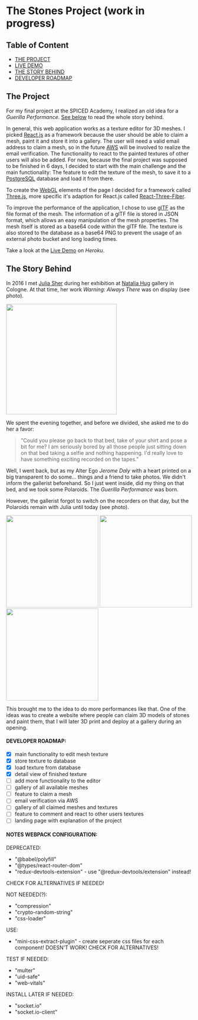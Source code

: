 # The Stones Project (work in progress)

## Table of Content

-   [THE PROJECT](#the-project)
-   [LIVE DEMO](#live-demo)
-   [THE STORY BEHIND](#the-story-behind)
-   [DEVELOPER ROADMAP](#developer-roadmap)

## The Project <a name="the-project"></a>

For my final project at the SPICED Academy, I realized an old idea for a _Guerilla Performance_. [See below](#the-story-behind) to read the whole story behind.

In general, this web application works as a texture editor for 3D meshes. I picked [React.js](https://reactjs.org/) as a framework because the user should be able to claim a mesh, paint it and store it into a gallery. The user will need a valid email address to claim a mesh, so in the future [AWS](https://aws.amazon.com/) will be involved to realize the email verification. The functionality to react to the painted textures of other users will also be added.
For now, because the final project was supposed to be finished in 6 days, I decided to start with the main challenge and the main functionality: The feature to edit the texture of the mesh, to save it to a [PostgreSQL](https://www.postgresql.org/) database and load it from there.

To create the [WebGL](https://en.wikipedia.org/wiki/WebGL) elements of the page I decided for a framework called [Three.js](https://threejs.org/), more specific it's adaption for React.js called [React-Three-Fiber](https://github.com/pmndrs/react-three-fiber).

To improve the performance of the application, I chose to use [glTF](https://en.wikipedia.org/wiki/GlTF) as the file format of the mesh. The information of a glTF file is stored in JSON format, which allows an easy manipulation of the mesh properties. The mesh itself is stored as a base64 code within the glTF file. The texture is also stored to the database as a base64 PNG to prevent the usage of an external photo bucket and long loading times.

Take a look at the [Live Demo](http://stones-project.herokuapp.com/) on _Heroku_. <a name="live-demo"></a>

## The Story Behind <a name="the-story-behind"></a>

In 2016 I met [Julia Sher](https://de.wikipedia.org/wiki/Julia_Scher) during her exhibition at [Natalia Hug](https://nataliahug.com/) gallery in Cologne. At that time, her work _Warning: Always There_ was on display (see photo).

<img src="https://64.media.tumblr.com/b22aa2bda21a622f8137eb21cdaa168e/tumblr_o2kbdkcx8q1s7hj73o1_1280.jpg" width="300"/>

We spent the evening together, and before we divided, she asked me to do her a favor:

> "Could you please go back to that bed, take of your shirt and pose a bit for me? I am seriously bored by all those people just sitting down on that bed taking a selfie and nothing happening. I'd really love to have something exciting recorded on the tapes."

Well, I went back, but as my Alter Ego _Jerome Daly_ with a heart printed on a big transparent to do some... things and a friend to take photos. We didn't inform the gallerist beforehand. So I just went inside, did my thing on that bed, and we took some Polaroids. The _Guerilla Performance_ was born.

However, the gallerist forgot to switch on the recorders on that day, but the Polaroids remain with Julia until today (see photo).

<img src="https://64.media.tumblr.com/39d3a909ecb363678ffdb826d92abd50/tumblr_o2v8holdFz1s7hj73o1_640.jpg" width="250"> <img src="https://64.media.tumblr.com/0b758ba6a5c60ad7e58220cd42d6db59/tumblr_o2v8holdFz1s7hj73o2_640.jpg" width="250"> <img src="https://64.media.tumblr.com/de2929ca54b78f398bf012b6d026690a/tumblr_o2v8holdFz1s7hj73o3_640.jpg" width="250">

This brought me to the idea to do more performances like that. One of the ideas was to create a website where people can claim 3D models of stones and paint them, that I will later 3D print and deploy at a gallery during an opening.

#### DEVELOPER ROADMAP: <a name="#developer-roadmap"></a>

-   [x] main functionality to edit mesh texture
-   [x] store texture to database
-   [x] load texture from database
-   [x] detail view of finished texture
-   [ ] add more functionality to the editor
-   [ ] gallery of all available meshes
-   [ ] feature to claim a mesh
-   [ ] email verification via AWS
-   [ ] gallery of all claimed meshes and textures
-   [ ] feature to comment and react to other users textures
-   [ ] landing page with explanation of the project

#### NOTES WEBPACK CONFIGURATION:

DEPRECATED:

-   "@babel/polyfill"
-   "@types/react-router-dom"
-   "redux-devtools-extension" - use "@redux-devtools/extension" instead!

CHECK FOR ALTERNATIVES IF NEEDED!

NOT NEEDED(?):

-   "compression"
-   "crypto-random-string"
-   "css-loader"

USE:

-   "mini-css-extract-plugin" - create seperate css files for each component! DOESN'T WORK! CHECK FOR ALTERNATIVES!

TEST IF NEEDED:

-   "multer"
-   "uid-safe"
-   "web-vitals"

INSTALL LATER IF NEEDED:

-   "socket.io"
-   "socket.io-client"
